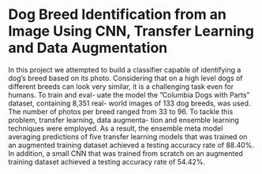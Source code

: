 # Dog Breed Identification from an Image Using CNN, Transfer Learning and Data Augmentation

In this project we attempted to build a classifier capable of identifying a dog’s
breed based on its photo. Considering that on a high level dogs of different breeds
can look very similar, it is a challenging task even for humans. To train and eval-
uate the model the ”Columbia Dogs with Parts” dataset, containing 8,351 real-
world images of 133 dog breeds, was used. The number of photos per breed
ranged from 33 to 96. To tackle this problem, transfer learning, data augmenta-
tion and ensemble learning techniques were employed. As a result, the ensemble
meta model averaging predictions of five transfer learning models that was trained
on an augmented training dataset achieved a testing accuracy rate of 88.40%. In
addition, a small CNN that was trained from scratch on an augmented training
dataset achieved a testing accuracy rate of 54.42%.
